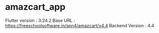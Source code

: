 # amazcart_app
Flutter version : 3.24.2
Base URL : https://freeschoolsoftware.in/spn4/amazcart/v4.4
Backend Version : 4.4


